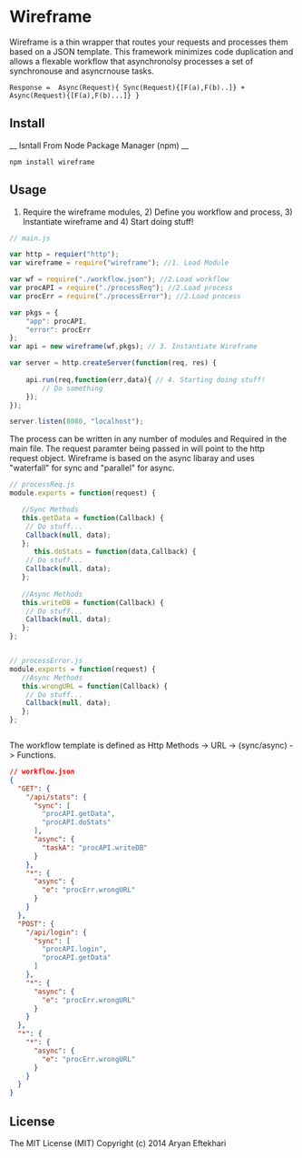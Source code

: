 # Wireframe
Wireframe is a thin wrapper that routes your requests and processes them based on a JSON template. This framework minimizes code duplication and allows a flexable workflow that asynchronolsy processes a set of synchronouse and asyncrnouse tasks. 
```
Response =  Async(Request){ Sync(Request){[F(a),F(b)..]} + Async(Request){[F(a),F(b)...]} }
```

## Install

__ Isntall From Node Package Manager (npm) __
```Shell
npm install wireframe
```

## Usage
1) Require the wireframe modules, 2) Define you workflow and process, 3) Instantiate wireframe and 4) Start doing stuff!

```JavaScript
// main.js

var http = requier("http");
var wireframe = require("wireframe"); //1. Load Module

var wf = require("./workflow.json"); //2.Load workflow
var procAPI = require("./processReq"); //2.Load process
var procErr = require("./processError"); //2.Load process

var pkgs = {           
	"app": procAPI,
	"error": procErr
};
var api = new wireframe(wf,pkgs); // 3. Instantiate Wireframe

var server = http.createServer(function(req, res) {
	
	api.run(req,function(err,data){ // 4. Starting doing stuff!
		// Do something
	});
});

server.listen(8080, "localhost");
```

The process can be written in any number of modules and Required in the main file. The request paramter being passed in will point to the http request object. Wireframe is based on the async libaray and uses "waterfall" for sync and "parallel" for async.

```JavaScript
// processReq.js
module.exports = function(request) {

   //Sync Methods
   this.getData = function(Callback) {
   	// Do stuff... 
   	Callback(null, data);
   };
      this.doStats = function(data,Callback) {
   	// Do stuff... 
   	Callback(null, data);
   };
   
   //Async Methods
   this.writeDB = function(Callback) {
   	// Do stuff... 
   	Callback(null, data);
   };
};
```

```JavaScript

// processError.js
module.exports = function(request) {
   //Async Methods
   this.wrongURL = function(Callback) {
   	// Do stuff... 
   	Callback(null, data);
   };
};



```

The workflow template is defined as Http Methods -> URL -> (sync/async) -> Functions.

```JSON
// workflow.json
{
  "GET": {
    "/api/stats": {
      "sync": [
        "procAPI.getData",
        "procAPI.doStats"
      ],
      "async": {
        "taskA": "procAPI.writeDB"
      }
    },
    "*": {
      "async": {
        "e": "procErr.wrongURL"
      }
    }
  },
  "POST": {
    "/api/login": {
      "sync": [
        "procAPI.login",
        "procAPI.getData"
      ]
    },
    "*": {
      "async": {
        "e": "procErr.wrongURL"
      }
    }
  },
  "*": {
    "*": {
      "async": {
        "e": "procErr.wrongURL"
      }
    }
  }
}
```



## License
The MIT License (MIT)
Copyright (c) 2014 Aryan Eftekhari
